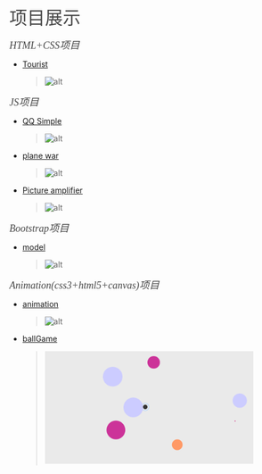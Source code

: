 <font color=#474747 size=6 face="黑体">项目展示</font>

*<font color=#474747 size=4 face="楷体">HTML+CSS项目</font>*
   + [Tourist](https://wujiaq.github.io/Tourist/index.html)
      >![alt](https://f12.baidu.com/it/u=4016112940,724911286&fm=72)

   
*<font color=#474747 size=4 face="楷体">JS项目</font>*
   * [QQ Simple](https://wujiaq.github.io/QQ/index.html)
      >![alt](https://ss0.bdstatic.com/70cFuHSh_Q1YnxGkpoWK1HF6hhy/it/u=3849152147,1440256695&fm=11&gp=0.jpg)

   * [plane war](https://wujiaq.github.io/plane/index.html)
      >![alt](https://ss1.bdstatic.com/70cFvXSh_Q1YnxGkpoWK1HF6hhy/it/u=1441938966,3714454259&fm=26&gp=0.jpg)

   * [Picture amplifier](https://wujiaq.github.io/pictureExpand/index.html)
      >![alt](https://ss0.bdstatic.com/70cFvHSh_Q1YnxGkpoWK1HF6hhy/it/u=1199903622,910475298&fm=26&gp=0.jpg)

*<font color=#474747 size=4 face="楷体">Bootstrap项目</font>*
   * [model](https://wujiaq.github.io/model/index.html)
      >![alt](https://f11.baidu.com/it/u=2569132550,3850371348&fm=72)

*<font color=#474747 size=4 face="楷体">Animation(css3+html5+canvas)项目</font>*
   * [animation](https://wujiaq.github.io/animation/animation.html)
      >![alt](https://ss0.bdstatic.com/70cFuHSh_Q1YnxGkpoWK1HF6hhy/it/u=1213245802,3909239212&fm=15&gp=0.jpg)

   * [ballGame](https://wujiaq.github.io/ballGame/index.html)
      >![alt](./images/ball.png)